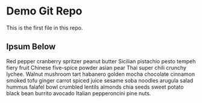 # Demo Git Repo

This is the first file in this repo.

## Ipsum Below

Red pepper cranberry spritzer peanut butter Sicilian pistachio pesto tempeh fiery fruit Chinese five-spice powder asian pear Thai super chili crunchy lychee. Walnut mushroom tart habanero golden mocha chocolate cinnamon smoked tofu ginger carrot spiced juice sesame soba noodles arugula salad hummus falafel bowl crumbled lentils almonds chia seeds sweet potato black bean burrito avocado Italian pepperoncini pine nuts. 